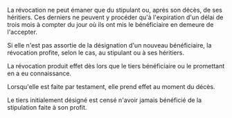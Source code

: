 La révocation ne peut émaner que du stipulant ou, après son décès, de ses héritiers. Ces derniers ne peuvent y procéder qu'à l'expiration d'un délai de trois mois à compter du jour où ils ont mis le bénéficiaire en demeure de l'accepter.

Si elle n'est pas assortie de la désignation d'un nouveau bénéficiaire, la révocation profite, selon le cas, au stipulant ou à ses héritiers.

La révocation produit effet dès lors que le tiers bénéficiaire ou le promettant en a eu connaissance.

Lorsqu'elle est faite par testament, elle prend effet au moment du décès.

Le tiers initialement désigné est censé n'avoir jamais bénéficié de la stipulation faite à son profit.
